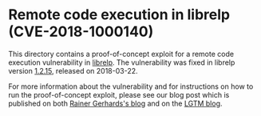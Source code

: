 # Remote code execution in librelp (CVE-2018-1000140)

This directory contains a proof-of-concept exploit for a remote code execution vulnerability in [librelp](https://www.rsyslog.com/librelp/). The vulnerability was fixed in librelp version [1.2.15](https://www.rsyslog.com/librelp-1-2-15/), released on 2018-03-22.

For more information about the vulnerability and for instructions on how to run the proof-of-concept exploit, please see our blog post which is published on both [Rainer Gerhards's blog](https://rainer.gerhards.net/how-we-found-and-fixed-cve-in-librelp) and on the [LGTM blog](https://lgtm.com/blog/rsyslog_snprintf_CVE-2018-1000140).
